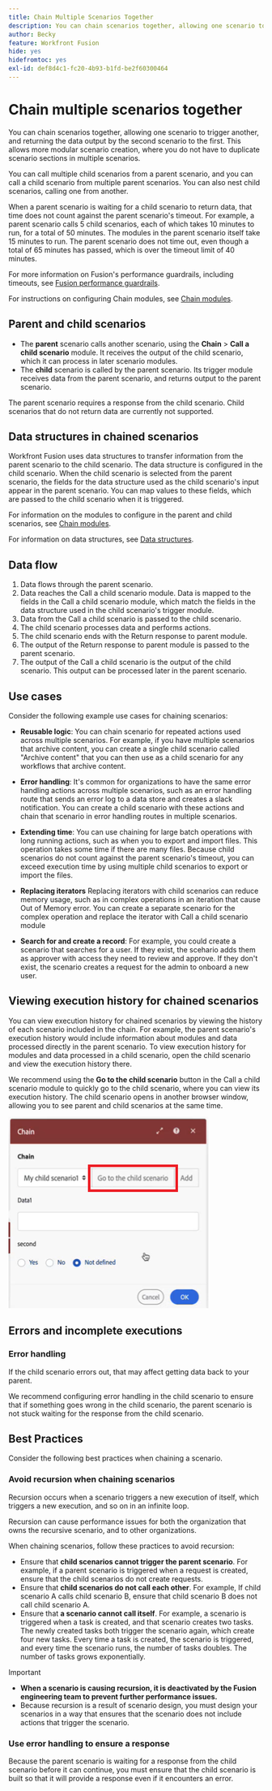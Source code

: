 ```yaml
---
title: Chain Multiple Scenarios Together
description: You can chain scenarios together, allowing one scenario to trigger another, and returning the data output by the second scenario to the first.
author: Becky
feature: Workfront Fusion
hide: yes
hidefromtoc: yes
exl-id: def8d4c1-fc20-4b93-b1fd-be2f60300464
---
```

# Chain multiple scenarios together

You can chain scenarios together, allowing one scenario to trigger another, and returning the data output by the second scenario to the first. This allows more modular scenario creation, where you do not have to duplicate scenario sections in multiple scenarios.

You can call multiple child scenarios from a parent scenario, and you can call a child scenario from multiple parent scenarios. You can also nest child scenarios, calling one from another.

When a parent scenario is waiting for a child scenario to return data, that time does not count against the parent scenario's timeout. For example, a parent scenario calls 5 child scenarios, each of which takes 10 minutes to run, for a total of 50 minutes. The modules in the parent scenario itself take 15 minutes to run. The parent scenario does not time out, even though a total of 65 minutes has passed, which is over the timeout limit of 40 minutes.

For more information on Fusion's performance guardrails, including timeouts, see [Fusion performance guardrails](/help/workfront-fusion/references/scenarios/fusion-performance-guardrails.md).

For instructions on configuring Chain modules, see [Chain modules](/help/workfront-fusion/references/apps-and-modules/tools-and-transformers/chain-modules.md).

## Parent and child scenarios

* The **parent** scenario calls another scenario, using the **Chain** > **Call a child scenario** module. It receives the output of the child scenario, which it can process in later scenario modules. 
* The **child** scenario is called by the parent scenario. Its trigger module receives data from the parent scenario, and returns output to the parent scenario.

The parent scenario requires a response from the child scenario. Child scenarios that do not return data are currently not supported.

## Data structures in chained scenarios

Workfront Fusion uses data structures to transfer information from the parent scenario to the child scenario. The data structure is configured in the child scenario. When the child scenario is selected from the parent scenario, the fields for the data structure used as the child scenario's input appear in the parent scenario. You can map values to these fields, which are passed to the child scenario when it is triggered.

For information on the modules to configure in the parent and child scenarios, see [Chain modules](/help/workfront-fusion/references/apps-and-modules/tools-and-transformers/chain-modules.md).

For information on data structures, see [Data structures](/help/workfront-fusion/references/mapping-panel/data-types/data-structures.md).

## Data flow

1. Data flows through the parent scenario.
1. Data reaches the Call a child scenario module. Data is mapped to the fields in the Call a child scenario module, which match the fields in the data structure used in the child scenario's trigger module.
1. Data from the Call a child scenario is passed to the child scenario.
1. The child scenario processes data and performs actions.
1. The child scenario ends with the Return response to parent module.
1. The output of the Return response to parent module is passed to the parent scenario.
1. The output of the Call a child scenario is the output of the child scenario. This output can be processed later in the parent scenario.

## Use cases

Consider the following example use cases for chaining scenarios:

* **Reusable logic**:  You can chain scenario for repeated actions used across multiple scenarios. For example, if you have multiple scenarios that archive content, you can create a single child scenario called "Archive content" that you can then use as a child scenario for any workflows that archive content.

* **Error handling**: It's common for organizations to have the same error handling actions across multiple scenarios, such as an error handling route that sends an error log to a data store and creates a slack notification. You can create a child scenario with these actions and chain that scenario in error handling routes in multiple scenarios.

* **Extending time**: You can use chaining for large batch operations with long running actions, such as when you to export and import files. This operation takes some time if there are many files. Because child scenarios do not count against the parent scenario's timeout, you can exceed execution time by using multiple child scenarios to export or import the files.

* **Replacing iterators** Replacing iterators with child scenarios can reduce memory usage, such as in complex operations in an iteration that cause Out of Memory error. You can create a separate scenario for the complex operation and replace the iterator with Call a child scenario module

* **Search for and create a record**:  For example, you could create a scenario that searches for a user. If they exist, the scehario adds them as approver with access they need to review and approve. If they don't exist, the scenario creates a request for the admin to onboard a new user.

## Viewing execution history for chained scenarios

You can view execution history for chained scenarios by viewing the history of each scenario included in the chain. For example, the parent scenario's execution history would include information about modules and data processed directly in the parent scenario. To view execution history for modules and data processed in a child scenario, open the child scenario and view the execution history there.

We recommend using the **Go to the child scenario** button in the Call a child scenario module to quickly go to the child scenario, where you can view its execution history. The child scenario opens in another browser window, allowing you to see parent and child scenarios at the same time.

![Go to the child scenario button](assets/go-to-the-child-button.png)

## Errors and incomplete executions

### Error handling

If the child scenario errors out, that may affect getting data back to your parent. 

We recommend configuring error handling in the child scenario to ensure that if something goes wrong in the child scenario, the parent scenario is not stuck waiting for the response from the child scenario.

## Best Practices

Consider the following best practices when chaining a scenario.

### Avoid recursion when chaining scenarios

Recursion occurs when a scenario triggers a new execution of itself, which triggers a new execution, and so on in an infinite loop.

Recursion can cause performance issues for both the organization that owns the recursive scenario, and to other organizations.

When chaining scenarios, follow these practices to avoid recursion:

* Ensure that **child scenarios cannot trigger the parent scenario**. For example, if a parent scenario is triggered when a request is created, ensure that the child scenarios do not create requests.
* Ensure that **child scenarios do not call each other**. For example, If child scenario A calls child scenario B, ensure that child scenario B does not call child scenario A.
* Ensure that **a scenario cannot call itself**. For example, a scenario is triggered when a task is created, and that scenario creates two tasks. The newly created tasks both trigger the scenario again, which create four new tasks. Every time a task is created, the scenario is triggered, and every time the scenario runs, the number of tasks doubles. The number of tasks grows exponentially.

>[!IMPORTANT]
>
>* **When a scenario is causing recursion, it is deactivated by the Fusion engineering team to prevent further performance issues.**
>* Because recursion is a result of scenario design, you must design your scenarios in a way that ensures that the scenario does not include actions that trigger the scenario.

### Use error handling to ensure a response

Because the parent scenario is waiting for a response from the child scenario before it can continue, you must ensure that the child scenario is built so that it will provide a response even if it encounters an error.
